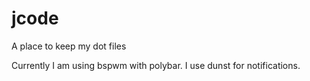 # jcode
A place to keep my dot files

Currently I am using bspwm with polybar. I use dunst for notifications.
